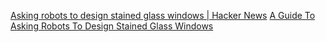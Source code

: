 
[Asking robots to design stained glass windows | Hacker News](https://news.ycombinator.com/item?id=31564152)
[A Guide To Asking Robots To Design Stained Glass Windows](https://www.astralcodexten.com/p/a-guide-to-asking-robots-to-design)
